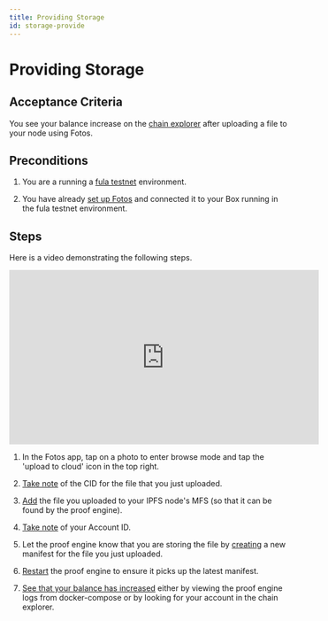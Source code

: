 ```yaml
---
title: Providing Storage
id: storage-provide
---
```


# Providing Storage

## Acceptance Criteria

You see your balance increase on the [chain explorer](https://explorer.testnet.fx.land/#/explorer) after uploading a file to your node using Fotos.

## Preconditions

1. You are a running a [fula testnet](https://github.com/functionland/fula-testnet#setup) environment.

2. You have already [set up Fotos](../fotos/setup) and connected it to your Box running in the fula testnet environment.

## Steps

Here is a video demonstrating the following steps.

<iframe width="560" height="315" src="https://www.youtube.com/embed/VK2R3yvQEsM" title="YouTube video player" frameborder="0" allow="accelerometer; autoplay; clipboard-write; encrypted-media; gyroscope; picture-in-picture" allowfullscreen></iframe>

1.  In the Fotos app, tap on a photo to enter browse mode and tap the 'upload to cloud' icon in the top right.

2.  [Take note](https://github.com/functionland/fula-testnet#find-the-cid-for-files-uploaded-via-the-fula-file-api) of the CID for the file that you just uploaded.

3.  [Add](https://github.com/functionland/fula-testnet#ensure-the-file-you-added-is-part-of-ipfs-mfs) the file you uploaded to your IPFS node's MFS (so that it can be found by the proof engine).

4.  [Take note](https://github.com/functionland/fula-testnet#find-your-account-id) of your Account ID.

5.  Let the proof engine know that you are storing the file by [creating](https://github.com/functionland/fula-testnet#upload-a-manifest) a new manifest for the file you just uploaded.

6.  [Restart](https://github.com/functionland/fula-testnet#restart-the-proof-engine) the proof engine to ensure it picks up the latest manifest.

7.  [See that your balance has increased](https://github.com/functionland/fula-testnet#viewing-your-rewards) either by viewing the proof engine logs from docker-compose or by looking for your account in the chain explorer.

